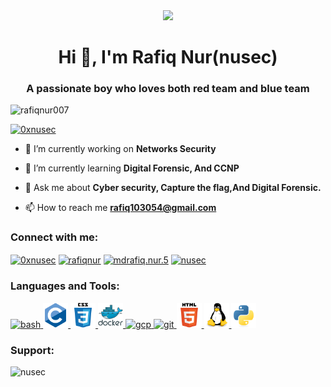 <div id="header" align="center">
  <img src="https://media2.giphy.com/media/3kPDmoWdBpQPNhCnUG/giphy.gif?cid=6c09b9522c434f6ba1f6299425ddca03c2ee1c9decac57d2&rid=giphy.gif" width="100"/>
</div>

<h1 align="center">Hi 👋, I'm Rafiq Nur(nusec)</h1>
<h3 align="center"> A passionate boy who loves both red team and  blue team</h3>

<p align="left"> <img src="https://komarev.com/ghpvc/?username=rafiqnur007&label=Profile%20views&color=0e75b6&style=flat" alt="rafiqnur007" /> </p>

<p align="left"> <a href="https://twitter.com/0xnusec" target="blank"><img src="https://img.shields.io/twitter/follow/0xnusec?logo=twitter&style=for-the-badge" alt="0xnusec" /></a> </p>

- 🔭 I’m currently working on **Networks Security**

- 🌱 I’m currently learning **Digital Forensic, And CCNP**

- 💬 Ask me about **Cyber security, Capture the flag,And Digital Forensic.**

- 📫 How to reach me **rafiq103054@gmail.com**

<h3 align="left">Connect with me:</h3>
<p align="left">
<a href="https://twitter.com/0xnusec" target="blank"><img align="center" src="https://raw.githubusercontent.com/rahuldkjain/github-profile-readme-generator/master/src/images/icons/Social/twitter.svg" alt="0xnusec" height="30" width="40" /></a>
<a href="https://linkedin.com/in/rafiqnur" target="blank"><img align="center" src="https://raw.githubusercontent.com/rahuldkjain/github-profile-readme-generator/master/src/images/icons/Social/linked-in-alt.svg" alt="rafiqnur" height="30" width="40" /></a>
<a href="https://fb.com/mdrafiq.nur.5" target="blank"><img align="center" src="https://raw.githubusercontent.com/rahuldkjain/github-profile-readme-generator/master/src/images/icons/Social/facebook.svg" alt="mdrafiq.nur.5" height="30" width="40" /></a>
<a href="https://www.youtube.com/c/nusec" target="blank"><img align="center" src="https://raw.githubusercontent.com/rahuldkjain/github-profile-readme-generator/master/src/images/icons/Social/youtube.svg" alt="nusec" height="30" width="40" /></a>
</p>

<h3 align="left">Languages and Tools:</h3>
<p align="left"> <a href="https://www.gnu.org/software/bash/" target="_blank" rel="noreferrer"> <img src="https://www.vectorlogo.zone/logos/gnu_bash/gnu_bash-icon.svg" alt="bash" width="40" height="40"/> </a> <a href="https://www.cprogramming.com/" target="_blank" rel="noreferrer"> <img src="https://raw.githubusercontent.com/devicons/devicon/master/icons/c/c-original.svg" alt="c" width="40" height="40"/> </a> <a href="https://www.w3schools.com/css/" target="_blank" rel="noreferrer"> <img src="https://raw.githubusercontent.com/devicons/devicon/master/icons/css3/css3-original-wordmark.svg" alt="css3" width="40" height="40"/> </a> <a href="https://www.docker.com/" target="_blank" rel="noreferrer"> <img src="https://raw.githubusercontent.com/devicons/devicon/master/icons/docker/docker-original-wordmark.svg" alt="docker" width="40" height="40"/> </a> <a href="https://cloud.google.com" target="_blank" rel="noreferrer"> <img src="https://www.vectorlogo.zone/logos/google_cloud/google_cloud-icon.svg" alt="gcp" width="40" height="40"/> </a> <a href="https://git-scm.com/" target="_blank" rel="noreferrer"> <img src="https://www.vectorlogo.zone/logos/git-scm/git-scm-icon.svg" alt="git" width="40" height="40"/> </a> <a href="https://www.w3.org/html/" target="_blank" rel="noreferrer"> <img src="https://raw.githubusercontent.com/devicons/devicon/master/icons/html5/html5-original-wordmark.svg" alt="html5" width="40" height="40"/> </a> <a href="https://www.linux.org/" target="_blank" rel="noreferrer"> <img src="https://raw.githubusercontent.com/devicons/devicon/master/icons/linux/linux-original.svg" alt="linux" width="40" height="40"/> </a> <a href="https://www.python.org" target="_blank" rel="noreferrer"> <img src="https://raw.githubusercontent.com/devicons/devicon/master/icons/python/python-original.svg" alt="python" width="40" height="40"/> </a> </p>

<h3 align="left">Support:</h3>
<p><a href="https://www.buymeacoffee.com/nusec"> <img align="left" src="https://cdn.buymeacoffee.com/buttons/v2/default-yellow.png" height="50" width="210" alt="nusec" /></a></p><br><br>
